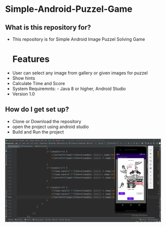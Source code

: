 # Simple-Android-Puzzel-Game
<h2>What is this repository for?</h2>
<ul>
    <li>This repository is for Simple Android Image Puzzel Solving Game</li>
    <h1>Features</h1>
    <li>User can select any image from gallery or given images for puzzel</li>
    <li>Show hints</li>
    <li> Calculate Time and Score</li>
    <li>System Requiremnts: - Java 8 or higher, Android Studio</li>
    <li>Version 1.0</li>
</ul>
<h2>How do I get set up?</h2>
<ul>
    <li>Clone or Download the repository</li>
    <li>open the project using android studio</li>
    <li>Build and Run the project</li>
</ul>
<img src="images/Screenshot (519).png" alt="loading screenshot"/></th>
